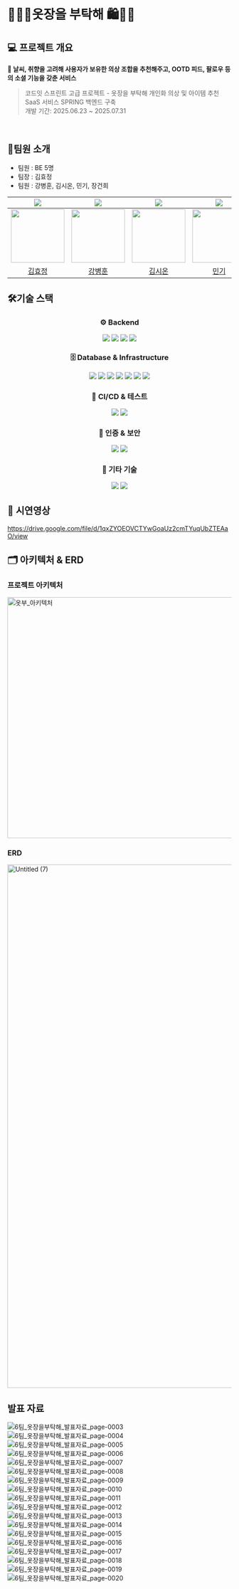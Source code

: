 # 👚👕👖옷장을 부탁해 🛍️👛👞 


## 💻 프로젝트 개요

**👕 날씨, 취향을 고려해 사용자가 보유한 의상 조합을 추천해주고, OOTD 피드, 팔로우 등의 소셜 기능을 갖춘 서비스**

> 코드잇 스프린트 고급 프로젝트 - 옷장을 부탁해 
> 개인화 의상 및 아이템 추천 SaaS 서비스 SPRING 백엔드 구축  
> 개발 기간: 2025.06.23 ~ 2025.07.31

<br/>

## <span id="2">👥팀원 소개</span>

- 팀원 : BE 5명
- 팀장 : 김효정
- 팀원 : 강병훈, 김시온, 민기, 장건희

<div align="center">

|            <img src="https://img.shields.io/badge/Project_Leader-fdba01" />             |              <img src="https://img.shields.io/badge/Team_Member-FF9900F" />              |              <img src="https://img.shields.io/badge/Team_Member-6DB33F" />               |              <img src="https://img.shields.io/badge/Team_Member-6DB33F" />               |              <img src="https://img.shields.io/badge/Team_Member-6DB33F" />               |
|:---------------------------------------------------------------------------------------:|:---------------------------------------------------------------------------------------:|:----------------------------------------------------------------------------------------:|:----------------------------------------------------------------------------------------:|:----------------------------------------------------------------------------------------:|
| <img src="https://avatars.githubusercontent.com/u/101076275?v=4" width="120px;" alt=""/> | <img src="https://avatars.githubusercontent.com/u/191115947?v=4" width="120px;" alt=""/> | <img src="https://avatars.githubusercontent.com/u/80618017?v=4" width="120px;" alt=""/> | <img src="https://avatars.githubusercontent.com/u/111266826?v=4" width="120px;" alt=""/> | <img src="https://avatars.githubusercontent.com/u/62974816?v=4" width="120px;" alt=""/> |
|                           [김효정](https://github.com/hyojKim2)                            |                        [강병훈](https://github.com/kbh-n)                        |                            [김시온](https://github.com/Goospel)                            |                          [민기](https://github.com/GiMin0123)                          |                           [장건희](https://github.com/Gunh2ee)                           |

</div>

## 🛠️기술 스택

<div align=center> 

### ⚙️ Backend

<p>
<img src="https://img.shields.io/badge/Spring_Boot-6DB33F?style=flat-square&logo=springboot&logoColor=white"/>
<img src="https://img.shields.io/badge/JPA-59666C?style=flat-square&logo=hibernate&logoColor=white"/>
<img src="https://img.shields.io/badge/QueryDSL-000000?style=flat-square"/>
<img src="https://img.shields.io/badge/Scheduler-6DB33F?style=flat-square&logo=spring&logoColor=white"/>
</p>

### 🗄️ Database & Infrastructure

<p>
<img src="https://img.shields.io/badge/PostgreSQL-4169E1?style=flat-square&logo=postgresql&logoColor=white"/>
<img src="https://img.shields.io/badge/AWS-232F3E?style=flat-square&logo=amazonaws&logoColor=white"/>
<img src="https://img.shields.io/badge/RDS-527FFF?style=flat-square&logo=amazonrds&logoColor=white"/>
<img src="https://img.shields.io/badge/EC2-FF073A?style=flat-square&logo=amazonecs&logoColor=white"/>
<img src="https://img.shields.io/badge/ECS-FF9900?style=flat-square&logo=amazonecs&logoColor=white"/>
<img src="https://img.shields.io/badge/ECR-FFFF33?style=flat-square&logo=amazonaws&logoColor=white"/>
<img src="https://img.shields.io/badge/S3-569A31?style=flat-square&logo=amazons3&logoColor=white"/>
</p>

### 🔁 CI/CD & 테스트

<p>
<img src="https://img.shields.io/badge/GitHub_Actions-2088FF?style=flat-square&logo=githubactions&logoColor=white"/>
<img src="https://img.shields.io/badge/Jacoco-C71A36?style=flat-square"/>
</p>


### 🔐 인증 & 보안

<p> 
<img src="https://img.shields.io/badge/spring security-4A90E2?style=flat-square&logo=openid&logoColor=white"/> 
<img src="https://img.shields.io/badge/Oauth-9cfd01?style=flat-square&logo=openid&logoColor=white"/> 
</p>

### 🧠 기타 기술

<p> 
<img src="https://img.shields.io/badge/Google Gemini API-b69eef?style=flat-square"/> 
<img src="https://img.shields.io/badge/KMA API-91d8fc?style=flat-square"/> 
</p>

</div>

## 🎦 시연영상 

https://drive.google.com/file/d/1qxZYOEOVCTYwGoaUz2cmTYuqUbZTEAaO/view 


## 🗂 아키텍처 & ERD

<h3>프로젝트 아키텍처</h3>
<img width="936" height="542" alt="옷부_아키텍처" src="https://github.com/user-attachments/assets/f1265552-d6eb-4606-bb0a-7c90dd84ae8f" />

<h3>ERD</h3>
<img width="1899" height="1177" alt="Untitled (7)" src="https://github.com/user-attachments/assets/f082d66e-5594-4bab-9ab6-a99931ad14e6" />

</div>

## 발표 자료  

![6팀_옷장을부탁해_발표자료_page-0003](https://github.com/user-attachments/assets/311f3a5b-622f-4d8f-8786-c49a5118039c)
![6팀_옷장을부탁해_발표자료_page-0004](https://github.com/user-attachments/assets/bea85e8a-0f3d-4e88-9737-0aac00801df2)
![6팀_옷장을부탁해_발표자료_page-0005](https://github.com/user-attachments/assets/40b030bf-bb9e-4434-b189-6125f4e9d9dd)
![6팀_옷장을부탁해_발표자료_page-0006](https://github.com/user-attachments/assets/b9392ee7-7509-480f-8ae0-be9aabeec162)
![6팀_옷장을부탁해_발표자료_page-0007](https://github.com/user-attachments/assets/fc3f34c7-f0df-4659-a6df-0bd70f5a7ee5)
![6팀_옷장을부탁해_발표자료_page-0008](https://github.com/user-attachments/assets/589aa6a5-2b29-4a9c-b86f-5eef9878b070)
![6팀_옷장을부탁해_발표자료_page-0009](https://github.com/user-attachments/assets/2d536665-3dd1-4795-bc80-6a0a512223f1)
![6팀_옷장을부탁해_발표자료_page-0010](https://github.com/user-attachments/assets/373599d8-7a8a-48c5-9f14-3c032c6121cd)
![6팀_옷장을부탁해_발표자료_page-0011](https://github.com/user-attachments/assets/932b5c86-344a-4e6a-84cd-245e45ade54d)
![6팀_옷장을부탁해_발표자료_page-0012](https://github.com/user-attachments/assets/1f90997c-0904-427e-9ded-d21a012ea6ac)
![6팀_옷장을부탁해_발표자료_page-0013](https://github.com/user-attachments/assets/800a100e-325c-4240-8e73-e4c6ca6b16b3)
![6팀_옷장을부탁해_발표자료_page-0014](https://github.com/user-attachments/assets/755e7b07-1476-48e7-8d56-ad4ca71d7c0c)
![6팀_옷장을부탁해_발표자료_page-0015](https://github.com/user-attachments/assets/56cba933-a24f-4bd0-9860-134400ee13ef)
![6팀_옷장을부탁해_발표자료_page-0016](https://github.com/user-attachments/assets/7fd9c685-a948-4cad-96ae-12c7541a99ef)
![6팀_옷장을부탁해_발표자료_page-0017](https://github.com/user-attachments/assets/a1ae357e-4098-4ad2-8ca7-d527a60aca8b)
![6팀_옷장을부탁해_발표자료_page-0018](https://github.com/user-attachments/assets/7a15a480-e5a6-4f7a-b26e-9be05e524047)
![6팀_옷장을부탁해_발표자료_page-0019](https://github.com/user-attachments/assets/bf6c58f1-90d4-4152-ad39-8e756b629cb5)
![6팀_옷장을부탁해_발표자료_page-0020](https://github.com/user-attachments/assets/73e132b8-19e6-40e2-8541-2ddf461d5a7c)
